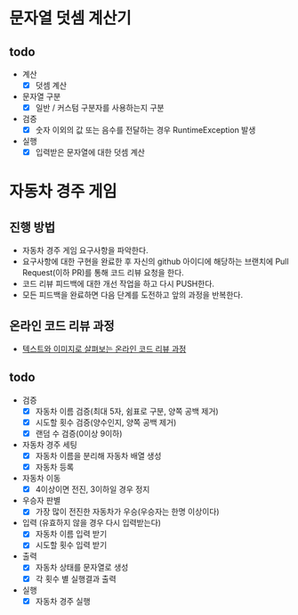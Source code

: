 # 문자열 덧셈 계산기
## todo
- 계산
  - [x] 덧셈 계산
- 문자열 구분
  - [x] 일반 / 커스텀 구분자를 사용하는지 구분
- 검증
  - [x] 숫자 이외의 값 또는 음수를 전달하는 경우 RuntimeException 발생
- 실행
  - [x] 입력받은 문자열에 대한 덧셈 계산

# 자동차 경주 게임
## 진행 방법
* 자동차 경주 게임 요구사항을 파악한다.
* 요구사항에 대한 구현을 완료한 후 자신의 github 아이디에 해당하는 브랜치에 Pull Request(이하 PR)를 통해 코드 리뷰 요청을 한다.
* 코드 리뷰 피드백에 대한 개선 작업을 하고 다시 PUSH한다.
* 모든 피드백을 완료하면 다음 단계를 도전하고 앞의 과정을 반복한다.

## 온라인 코드 리뷰 과정
* [텍스트와 이미지로 살펴보는 온라인 코드 리뷰 과정](https://github.com/next-step/nextstep-docs/tree/master/codereview)

## todo
- 검증
  - [x] 자동차 이름 검증(최대 5자, 쉼표로 구분, 양쪽 공백 제거)
  - [x] 시도할 횟수 검증(양수인지, 양쪽 공백 제거)
  - [x] 랜덤 수 검증(0이상 9이하)
- 자동차 경주 세팅
  - [x] 자동차 이름을 분리해 자동차 배열 생성 
  - [x] 자동차 등록
- 자동차 이동
  - [x] 4이상이면 전진, 3이하일 경우 정지
- 우승자 판별
  - [x] 가장 많이 전진한 자동차가 우승(우승자는 한명 이상이다)
- 입력
  (유효하지 않을 경우 다시 입력받는다)
  - [x] 자동차 이름 입력 받기
  - [x] 시도할 횟수 입력 받기
- 출력
  - [x] 자동차 상태를 문자열로 생성
  - [x] 각 횟수 별 실행결과 출력
- 실행
  - [x] 자동차 경주 실행
